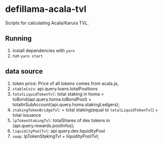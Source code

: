 # defillama-acala-tvl

Scripts for calculating Acala/Karura TVL.

## Running

1. install dependencies with `yarn`
2. run `yarn start`

## data source
1. token price: Price of all tokens comes from acala.js;
2. `stableCoin`: api.query.loans.totalPositions
3. `totalLiquidTokenTvl`: total staking in homa = toBond(api.query.homa.toBondPool) + totalInSubAccount(api.query.homa.stakingLedgers);
4. `stakingTokenBridgeTvl`: = total staking(equal to `totalLiquidTokenTvl`) + total issuance
5. `lpTokenStakingTvl`: totalShares of dex tokens in (api.query.rewards.poolInfos);
6. `liquidityPoolTvl`: api.query.dex.liquidityPool
7. `swap`: lpTokenStakingTvl + liquidityPoolTvl;